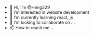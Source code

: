 - 👋 Hi, I’m @Heng229
- 👀 I’m interested in website development
- 🌱 I’m currently learning react, js
- 💞️ I’m looking to collaborate on ...
- 📫 How to reach me ...

<!---
Heng229/Heng229 is a ✨ special ✨ repository because its `README.md` (this file) appears on your GitHub profile.
You can click the Preview link to take a look at your changes.
--->
